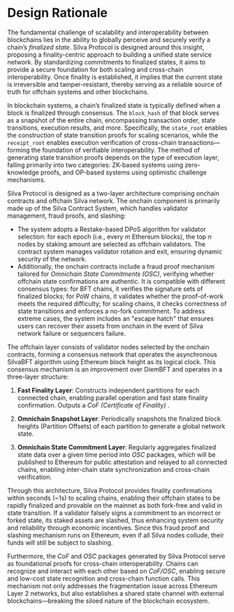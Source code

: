 # Design Rationale
The fundamental challenge of scalability and interoperability between blockchains lies in the ability to globally perceive and securely verify a chain’s *finalized state*. Silva Protocol is designed around this insight, proposing a finality-centric approach to building a unified state service network. By standardizing commitments to finalized states, it aims to provide a secure foundation for both scaling and cross-chain interoperability. Once finality is established, it implies that the current state is irreversible and tamper-resistant, thereby serving as a reliable source of truth for offchain systems and other blockchains.

In blockchain systems, a chain’s finalized state is typically defined when a block is finalized through consensus. The `block_hash` of that block serves as a snapshot of the entire chain, encompassing transaction order, state transitions, execution results, and more. Specifically, the `state_root` enables the construction of state transition proofs for scaling scenarios, while the `receipt_root` enables execution verification of cross-chain transactions—forming the foundation of verifiable interoperability. The method of generating state transition proofs depends on the type of execution layer, falling primarily into two categories: ZK-based systems using zero-knowledge proofs, and OP-based systems using optimistic challenge mechanisms.

Silva Protocol is designed as a two-layer architecture comprising onchain contracts and offchain Silva network. The onchain component is primarily made up of the Silva Contract System, which handles validator management, fraud proofs, and slashing:

* The system adopts a Restake-based DPoS algorithm for validator selection: for each epoch (i.e., every *m* Ethereum blocks), the top *n* nodes by staking amount are selected as offchain validators. The contract system manages validator rotation and exit, ensuring dynamic security of the network.  
* Additionally, the onchain contracts include a fraud proof mechanism tailored for *Omnichain State Commitments (OSC)*, verifying whether offchain state confirmations are authentic. It is compatible with different consensus types: for BFT chains, it verifies the signature sets of finalized blocks; for PoW chains, it validates whether the proof-of-work meets the required difficulty; for scaling chains, it checks correctness of state transitions and enforces a no-fork commitment. To address extreme cases, the system includes an "escape hatch" that ensures users can recover their assets from onchain in the event of Silva network failure or sequencers failure.

The offchain layer consists of validator nodes selected by the onchain contracts, forming a consensus network that operates the asynchronous SilvaBFT algorithm using Ethereum block height as its logical clock. This consensus mechanism is an improvement over DiemBFT and operates in a three-layer structure:

1. **Fast Finality Layer**: Constructs independent partitions for each connected chain, enabling parallel operation and fast state finality confirmation. Outputs a *CoF (Certificate of Finality)* .

2. **Omnichain Snapshot Layer**: Periodically snapshots the finalized block heights (Partition Offsets) of each partition to generate a global network state.

3. **Omnichain State Commitment Layer**: Regularly aggregates finalized state data over a given time period into *OSC* packages, which will be published to Ethereum for public attestation and relayed to all connected chains, enabling inter-chain state synchronization and cross-chain verification.

Through this architecture, Silva Protocol provides finality confirmations within seconds (\~1s) to scaling chains, enabling their offchain states to be rapidly finalized and provable on the mainnet as both fork-free and valid in state transition. If a validator falsely signs a commitment to an incorrect or forked state, its staked assets are slashed, thus enhancing system security and reliability through economic incentives. Since this fraud proof and slashing mechanism runs on Ethereum, even if all Silva nodes collude, their funds will still be subject to slashing.

Furthermore, the *CoF* and *OSC* packages generated by Silva Protocol serve as foundational proofs for cross-chain interoperability. Chains can recognize and interact with each other based on *CoF/OSC*, enabling secure and low-cost state recognition and cross-chain function calls. This mechanism not only addresses the fragmentation issue across Ethereum Layer 2 networks, but also establishes a shared state channel with external blockchains—breaking the siloed nature of the blockchain ecosystem.